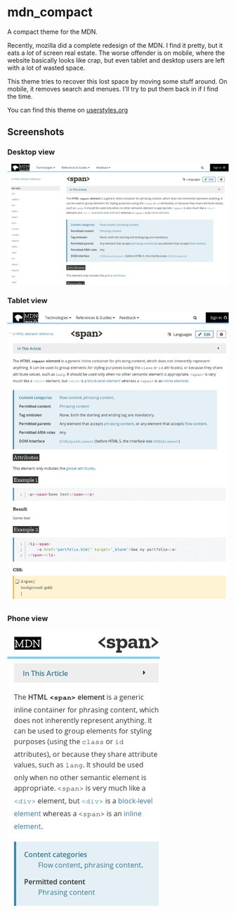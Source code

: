 # mdn\_compact

A compact theme for the MDN.

Recently, mozilla did a complete redesign of the MDN. I find it pretty, but it
eats a *lot* of screen real estate. The worse offender is on mobile, where the
website basically looks like crap, but even tablet and desktop users are left
with a lot of wasted space.

This theme tries to recover this lost space by moving some stuff around. On
mobile, it removes search and menues. I'll try to put them back in if I find the
time.

You can find this theme on
[userstyles.org](https://userstyles.org/styles/145886/mdn-compact)

## Screenshots

### Desktop view

![Screenshot Desktop](/screenshot_desktop.png?raw=true)

### Tablet view

![Screenshot Tablet](/screenshot_tablet.png?raw=true)

### Phone view

![Screenshot Phone](/screenshot_phone.png?raw=true)
